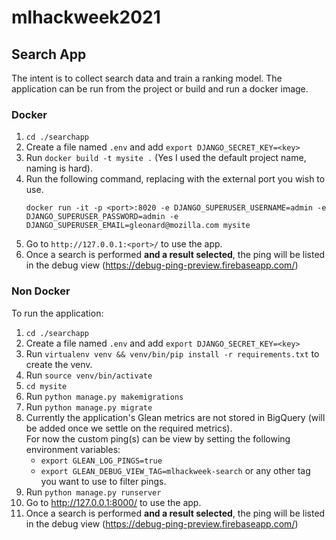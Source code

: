 # mlhackweek2021

## Search App
The intent is to collect search data and train a ranking model.
The application can be run from the project or build and run a docker image.
### Docker
1. `cd ./searchapp`
2. Create a file named `.env` and add `export DJANGO_SECRET_KEY=<key>`
3. Run `docker build -t mysite .` (Yes I used the default project name, naming is hard).
4. Run the following command, replacing <port> with the external port you wish to use.
   ```
   docker run -it -p <port>:8020 -e DJANGO_SUPERUSER_USERNAME=admin -e DJANGO_SUPERUSER_PASSWORD=admin -e DJANGO_SUPERUSER_EMAIL=gleonard@mozilla.com mysite
   ```
5. Go to `http://127.0.0.1:<port>/` to use the app.
6. Once a search is performed **and a result selected**, the ping will be listed in the debug view (https://debug-ping-preview.firebaseapp.com/)

### Non Docker
To run the application:
1. `cd ./searchapp`
2. Create a file named `.env` and add `export DJANGO_SECRET_KEY=<key>`
3. Run `virtualenv venv && venv/bin/pip install -r requirements.txt` to create the venv.
4. Run `source venv/bin/activate`
5. `cd mysite`
6. Run `python manage.py makemigrations`
7. Run `python manage.py migrate`
8. Currently the application's Glean metrics are not stored in BigQuery (will be added once we settle on the required metrics).  
   For now the custom ping(s) can be view by setting the following environment variables:
   - `export GLEAN_LOG_PINGS=true`
   - `export GLEAN_DEBUG_VIEW_TAG=mlhackweek-search` or any other tag you want to use to filter pings.
9. Run `python manage.py runserver`
10. Go to http://127.0.0.1:8000/ to use the app.
11. Once a search is performed **and a result selected**, the ping will be listed in the debug view (https://debug-ping-preview.firebaseapp.com/)
